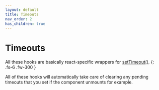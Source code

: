 ```yaml
---
layout: default
title: Timeouts
nav_order: 2
has_children: true
---
```


# Timeouts

All these hooks are basically react-specific wrappers for [setTimeout()](https://developer.mozilla.org/en-US/docs/Web/API/setTimeout). 
{: .fs-6 .fw-300 }

All of these hooks will automatically take care of clearing any pending timeouts that you set if the component unmounts for example.
